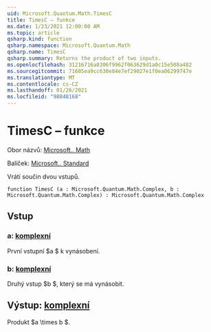 ```yaml
---
uid: Microsoft.Quantum.Math.TimesC
title: TimesC – funkce
ms.date: 1/23/2021 12:00:00 AM
ms.topic: article
qsharp.kind: function
qsharp.namespace: Microsoft.Quantum.Math
qsharp.name: TimesC
qsharp.summary: Returns the product of two inputs.
ms.openlocfilehash: 31216716a8306f9962f063629d1a0c15e508a482
ms.sourcegitcommit: 71605ea9cc630e84e7ef29027e1f0ea06299747e
ms.translationtype: MT
ms.contentlocale: cs-CZ
ms.lasthandoff: 01/26/2021
ms.locfileid: "98848168"
---
```

# <a name="timesc-function"></a>TimesC – funkce

Obor názvů: [Microsoft.. Math](xref:Microsoft.Quantum.Math)

Balíček: [Microsoft.. Standard](https://nuget.org/packages/Microsoft.Quantum.Standard)


Vrátí součin dvou vstupů.

```qsharp
function TimesC (a : Microsoft.Quantum.Math.Complex, b : Microsoft.Quantum.Math.Complex) : Microsoft.Quantum.Math.Complex
```


## <a name="input"></a>Vstup

### <a name="a--complex"></a>a: [komplexní](xref:Microsoft.Quantum.Math.Complex)

První vstupní $a $ k vynásobení.


### <a name="b--complex"></a>b: [komplexní](xref:Microsoft.Quantum.Math.Complex)

Druhý vstup $b $, který se má vynásobit.



## <a name="output--complex"></a>Výstup: [komplexní](xref:Microsoft.Quantum.Math.Complex)

Produkt $a \times b $.